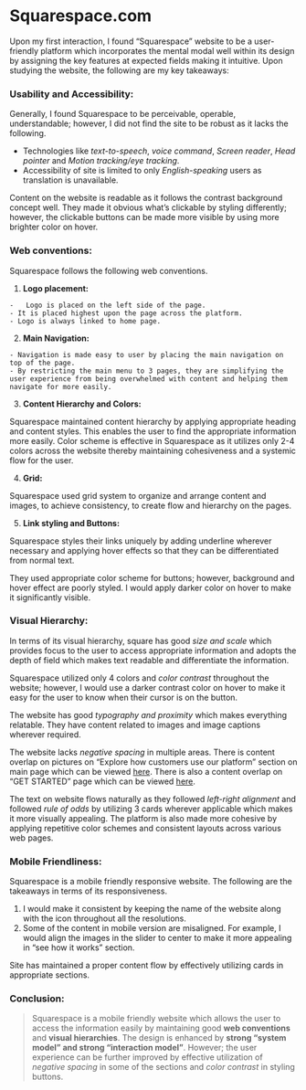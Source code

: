 # Squarespace.com

Upon my first interaction, I found “Squarespace” website to be a user-friendly platform which incorporates the mental modal well within its design by assigning the key features at expected fields making it intuitive. Upon studying the website, the following are my key takeaways:

### Usability and Accessibility:

Generally, I found Squarespace to be perceivable, operable, understandable; however, I did not find the site to be robust as it lacks the following.

  - Technologies like *text-to-speech*, *voice command*, *Screen reader*, *Head pointer* and *Motion tracking/eye tracking*.
  - Accessibility of site is limited to only *English-speaking* users as translation is unavailable.

Content on the website is readable as it follows the contrast background concept well. They made it obvious what’s clickable by styling differently; however, the clickable buttons can be made more visible by using more brighter color on hover.

### Web conventions: 

Squarespace follows the following web conventions.

  1. **Logo placement:** 

    -	Logo is placed on the left side of the page.
    - It is placed highest upon the page across the platform.
    - Logo is always linked to home page.

  2. **Main Navigation:**

    - Navigation is made easy to user by placing the main navigation on top of the page.
    - By restricting the main menu to 3 pages, they are simplifying the user experience from being overwhelmed with content and helping them navigate for more easily.

  3. **Content Hierarchy and Colors:**

  Squarespace maintained content hierarchy by applying appropriate heading and content styles. This enables the user to find the appropriate information more easily.
  Color scheme is effective in Squarespace as it utilizes only 2-4 colors across the website thereby maintaining cohesiveness and a systemic flow for the user.

  4. **Grid:**

  Squarespace used grid system to organize and arrange content and images, to achieve consistency, to create flow and hierarchy on the pages.

  5. **Link styling and Buttons:**

  Squarespace styles their links uniquely by adding underline wherever necessary and applying hover effects so that they can be differentiated from normal text.

  They used appropriate color scheme for buttons; however, background and hover effect are poorly styled. I would apply darker color on hover to make it significantly visible.

### Visual Hierarchy:

In terms of its visual hierarchy, square has good *size and scale* which provides focus to the user to access appropriate information and adopts the depth of field which makes text readable and differentiate the information.

Squarespace utilized only 4 colors and *color contrast* throughout the website; however, I would use a darker contrast color on hover to make it easy for the user to know when their cursor is on the button.

The website has good *typography and proximity* which makes everything relatable. They have content related to images and image captions wherever required.

The website lacks *negative spacing* in multiple areas. There is content overlap on pictures on “Explore how customers use our platform” section on main page which can be viewed [here](https://www.squarespace.com/). There is also a content overlap on “GET STARTED” page which can be viewed [here](https://www.squarespace.com/templates).

The text on website flows naturally as they followed *left-right alignment* and followed *rule of odds* by utilizing 3 cards wherever applicable which makes it more visually appealing. The platform is also made more cohesive by applying repetitive color schemes and consistent layouts across various web pages.

### Mobile Friendliness:

Squarespace is a mobile friendly responsive website. The following are the takeaways in terms of its responsiveness.

  1.	I would make it consistent by keeping the name of the website along with the icon throughout all the resolutions.
  2.	Some of the content in mobile version are misaligned. For example, I would align the images in the slider to center to make it more appealing in “see how it works” section.

Site has maintained a proper content flow by effectively utilizing cards in appropriate sections.

### Conclusion:

>Squarespace is a mobile friendly website which allows the user to access the information easily by maintaining good **web conventions** and **visual hierarchies**. The design is enhanced by **strong “system model” and strong “interaction model”**. However; the user experience can be further improved by effective utilization of *negative spacing* in some of the sections and *color contrast* in styling buttons.